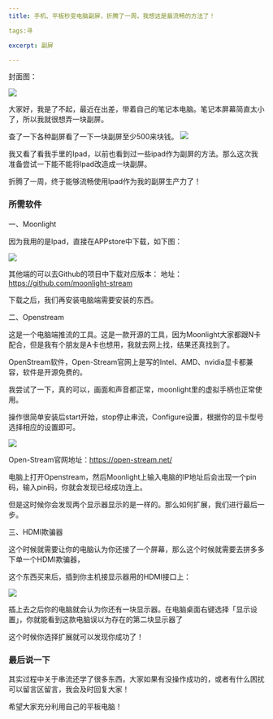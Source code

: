 ```yaml
---
title: 手机、平板秒变电脑副屏，折腾了一周，我想这是最流畅的方法了！

tags:寻

excerpt: 副屏

---
```


封面图：


![](https://files.mdnice.com/user/26505/e8aef3f7-ed0e-4fbf-aa68-338298aa4895.png)


大家好，我是了不起，最近在出差，带着自己的笔记本电脑。笔记本屏幕简直太小了，所以我就很想弄一块副屏。



查了一下各种副屏看了一下一块副屏至少500来块钱。
![](https://files.mdnice.com/user/26505/9cca139f-1ac8-49bb-9cec-250e577ccf6d.png)

我又看了看我手里的Ipad，以前也看到过一些ipad作为副屏的方法。那么这次我准备尝试一下能不能将Ipad改造成一块副屏。

折腾了一周，终于能够流畅使用Ipad作为我的副屏生产力了！

### 所需软件

一、Moonlight

因为我用的是Ipad，直接在APPstore中下载，如下图：

![](https://files.mdnice.com/user/26505/5130b902-bef1-4eb5-a468-2d9a85e5ccbf.png)

其他端的可以去Github的项目中下载对应版本：
地址：https://github.com/moonlight-stream

下载之后，我们再安装电脑端需要安装的东西。


二、Openstream

这是一个电脑端推流的工具。这是一款开源的工具，因为Moonlight大家都跟N卡配合，但是我有个朋友是A卡也想用，我就去网上找，结果还真找到了。

OpenStream软件，Open-Stream官网上是写的Intel、AMD、nvidia显卡都兼容，软件是开源免费的。

我尝试了一下，真的可以，画面和声音都正常，moonlight里的虚拟手柄也正常使用。

操作很简单安装后start开始，stop停止串流，Configure设置，根据你的显卡型号选择相应的设置即可。

![](https://files.mdnice.com/user/26505/4727c26b-34f3-4407-91b2-6d106921e480.png)

Open-Stream官网地址：https://open-stream.net/

电脑上打开Openstream，然后Moonlight上输入电脑的IP地址后会出现一个pin码，输入pin码，你就会发现已经成功连上。

但是这时候你会发现两个显示器显示的是一样的。那么如何扩展，我们进行最后一步。

三、HDMI欺骗器

这个时候就需要让你的电脑认为你还接了一个屏幕，那么这个时候就需要去拼多多下单一个HDMI欺骗器，

这个东西买来后，插到你主机接显示器用的HDMI接口上：

![](https://files.mdnice.com/user/26505/1bada87e-2ed5-4872-8d90-33e8b231b733.png)

插上去之后你的电脑就会认为你还有一块显示器。在电脑桌面右键选择「显示设置」，你就能看到这款电脑误以为存在的第二块显示器了

这个时候你选择扩展就可以发现你成功了！

### 最后说一下

其实过程中关于串流还学了很多东西，大家如果有没操作成功的，或者有什么困扰可以留言区留言，我会及时回复大家！

希望大家充分利用自己的平板电脑！



